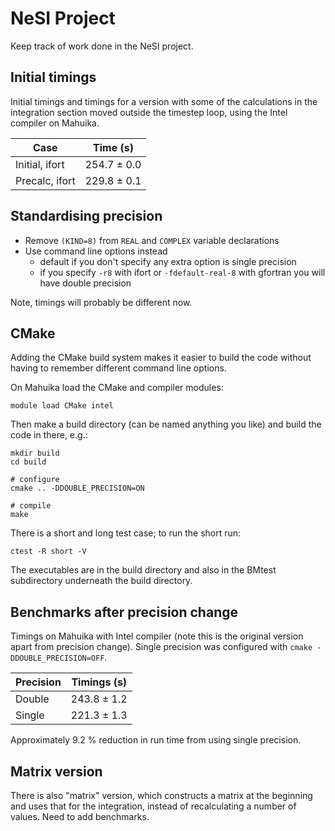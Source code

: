# NeSI Project

Keep track of work done in the NeSI project.

## Initial timings

Initial timings and timings for a version with some of the calculations in the
integration section moved outside the timestep loop, using the Intel compiler
on Mahuika.

| Case                          | Time (s)    |
|-------------------------------|-------------|
| Initial, ifort                | 254.7 ± 0.0 |
| Precalc, ifort                | 229.8 ± 0.1 |


## Standardising precision

* Remove `(KIND=8)` from `REAL` and `COMPLEX` variable declarations
* Use command line options instead
  - default if you don't specify any extra option is single precision
  - if you specify `-r8` with ifort or `-fdefault-real-8` with gfortran you
    will have double precision

Note, timings will probably be different now.

## CMake

Adding the CMake build system makes it easier to build the code without having
to remember different command line options.

On Mahuika load the CMake and compiler modules:

```
module load CMake intel
```

Then make a build directory (can be named anything you like) and build the code
in there, e.g.:

```
mkdir build
cd build

# configure
cmake .. -DDOUBLE_PRECISION=ON

# compile
make
```

There is a short and long test case; to run the short run:

```
ctest -R short -V
```

The executables are in the build directory and also in the BMtest subdirectory
underneath the build directory.

## Benchmarks after precision change

Timings on Mahuika with Intel compiler (note this is the original version apart
from precision change). Single precision was configured with `cmake -DDOUBLE_PRECISION=OFF`.

| Precision    | Timings (s)   |
|--------------|---------------|
| Double       | 243.8 ± 1.2   |
| Single       | 221.3 ± 1.3   |

Approximately 9.2 % reduction in run time from using single precision.


## Matrix version

There is also "matrix" version, which constructs a matrix at the beginning
and uses that for the integration, instead of recalculating a number of
values. Need to add benchmarks.


